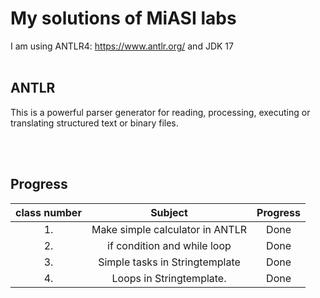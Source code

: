 # My solutions of MiASI labs


I am using ANTLR4: https://www.antlr.org/ and JDK 17
<br></br>

## ANTLR
This is a powerful parser generator for reading, processing,
executing or translating structured text or binary files.

<br></br>
## Progress


| class number |        Subject                       | Progress|
|:------------:| :-----------------------------------:|:-------:|
| 1.           | Make simple calculator in ANTLR      | Done    |
| 2.           | if condition and while loop          | Done    |
| 3.           | Simple tasks in Stringtemplate       | Done    |
| 4.           | Loops in Stringtemplate.             | Done    |


